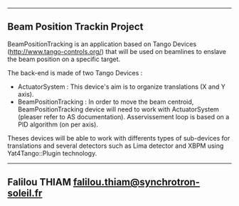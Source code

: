---------------------
Beam Position Trackin Project
---------------------
BeamPositionTracking is an application based on Tango Devices (http://www.tango-controls.org/) that will be used on beamlines to enslave the beam position on a specific target. 

The back-end is made of two Tango Devices :
* ActuatorSystem :  This device's aim is to organize translations (X and Y axis). 
* BeamPositionTracking : In order to move the beam centroid, BeamPositionTracking device will need to work with ActuatorSystem (pleaser refer to AS documentation). Asservissement loop is based on a PID algorithm (on per axis). 

Theses devices will be able to work with differents types of sub-devices for translations and several detectors such as Lima detector and XBPM using Yat4Tango::Plugin technology.


---------------------
Falilou THIAM
falilou.thiam@synchrotron-soleil.fr
---------------------
